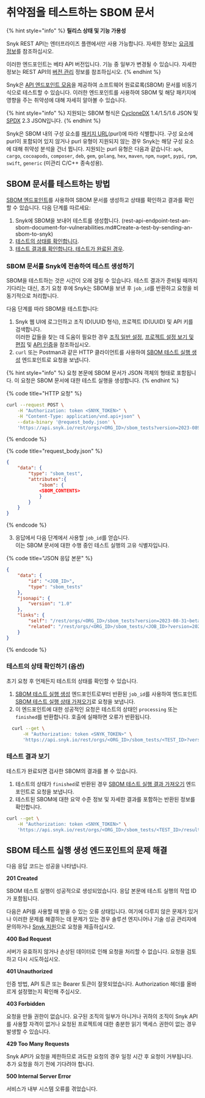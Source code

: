 # 취약점을 테스트하는 SBOM 문서

{% hint style="info" %}
**릴리스 상태 및 기능 가용성**

Snyk REST API는 엔터프라이즈 플랜에서만 사용 가능합니다. 자세한 정보는 [요금제 정보](https://snyk.io/plans)를 참조하십시오.

이러한 엔드포인트는 베타 API 버전입니다. 기능 중 일부가 변경될 수 있습니다. 자세한 정보는 REST API의 [버전 관리](../rest-api/about-the-rest-api.md#versioning) 정보를 참조하십시오.
{% endhint %}

Snyk은 [API 엔드포인트 모음](https://apidocs.snyk.io/?version=2024-09-03%7Ebeta#post-/orgs/-org_id-/sbom_tests)을 제공하여 소프트웨어 원료료록(SBOM) 문서를 비동기식으로 테스트할 수 있습니다. 이러한 엔드포인트를 사용하여 SBOM 및 해당 패키지에 영향을 주는 취약성에 대해 자세히 알아볼 수 있습니다.

{% hint style="info" %}
지원되는 SBOM 형식은 [CycloneDX](https://cyclonedx.org/) 1.4/1.5/1.6 JSON 및 [SPDX](https://spdx.dev/) 2.3 JSON입니다.
{% endhint %}

Snyk은 SBOM 내의 구성 요소를 [패키지 URL](https://github.com/package-url/purl-spec)(purl)에 따라 식별합니다. 구성 요소에 purl이 포함되어 있지 않거나 purl 유형이 지원되지 않는 경우 Snyk는 해당 구성 요소에 대해 취약성 분석을 건너 뜁니다. 지원되는 purl 유형은 다음과 같습니다: `apk`, `cargo`, `cocoapods`, `composer`, `deb`, `gem`, `golang`, `hex`, `maven`, `npm`, `nuget`, `pypi`, `rpm`, `swift`, `generic` (미관리 C/C++ 종속성용).

## SBOM 문서를 테스트하는 방법

[SBOM 엔드포인트](https://apidocs.snyk.io/?version=2024-09-03%7Ebeta#post-/orgs/-org_id-/sbom_tests)를 사용하여 SBOM 문서를 생성하고 상태를 확인하고 결과를 확인할 수 있습니다. 다음 단계를 따르세요:

1. Snyk에 SBOM을 보내어 테스트를 생성합니다. (rest-api-endpoint-test-an-sbom-document-for-vulnerabilities.md#Create-a-test-by-sending-an-sbom-to-snyk)
2. [테스트의 상태를 확인합니다](rest-api-endpoint-test-an-sbom-document-for-vulnerabilities.md#Check-the-status-of-the-test).
3. [테스트 결과를 확인합니다. 테스트가 완료된 경우](rest-api-endpoint-test-an-sbom-document-for-vulnerabilities.md#View-results-of-the-test).

### SBOM 문서를 Snyk에 전송하여 테스트 생성하기&#x20;

SBOM을 테스트하는 것은 시간이 오래 걸릴 수 있습니다. 테스트 결과가 준비될 때까지 기다리는 대신, 초기 요청 후에 Snyk는 SBOM을 보낸 후 `job_id`를 반환하고 요청을 비동기적으로 처리합니다.

다음 단계를 따라 SBOM을 테스트합니다:

1. Snyk 웹 UI에 로그인하고 조직 ID(UUID 형식), 프로젝트 ID(UUID) 및 API 키를 검색합니다.\
   이러한 값들을 찾는 데 도움이 필요한 경우 [조직 일반 설정](../../snyk-admin/groups-and-organizations/organizations/organization-general-settings.md), [프로젝트 설정 보기 및 편집](../../snyk-admin/snyk-projects/view-and-edit-project-settings.md) 및 [API 인증](../rest-api/authentication-for-api/authenticate-for-the-api.md)을 참조하십시오.
2. `curl` 또는 Postman과 같은 HTTP 클라이언트를 사용하여 [SBOM 테스트 실행 생성](https://apidocs.snyk.io/?version=2024-09-03%7Ebeta#post-/orgs/-org_id-/sbom_tests) 엔드포인트로 요청을 보냅니다.&#x20;

{% hint style="info" %}
요청 본문에 SBOM 문서가 JSON 객체의 형태로 포함됩니다. 이 요청은 SBOM 문서에 대한 테스트 실행을 생성합니다.
{% endhint %}

{% code title="HTTP 요청" %}
```bash
curl --request POST \
    -H "Authorization: token <SNYK_TOKEN>" \
    -H "Content-Type: application/vnd.api+json" \
    --data-binary '@request_body.json' \
    'https://api.snyk.io/rest/orgs/<ORG_ID>/sbom_tests?version=2023-089-03~beta'
```
{% endcode %}

{% code title="request_body.json" %}
```json
{
    "data": {
        "type": "sbom_test",
        "attributes":{ 
            "sbom": {
            <SBOM_CONTENTS>
            }
        }
    }
}
```
{% endcode %}

3. 응답에서 다음 단계에서 사용할 `job_id`를 얻습니다. \
   이는 SBOM 문서에 대한 수행 중인 테스트 실행의 고유 식별자입니다.

{% code title="JSON 응답 본문" %}
```json
{
    "data": {
        "id": "<JOB_ID>",
        "type": "sbom_tests"
    },
    "jsonapi": {
        "version": "1.0"
    },
    "links": {
        "self": "/rest/orgs/<ORG_ID>/sbom_tests?version=2023-08-31~beta",
        "related": "/rest/orgs/<ORG_ID>/sbom_tests/<JOB_ID>?version=2023-08-31~beta"
    }
}
```
{% endcode %}

### 테스트의 상태 확인하기 (옵션)

초기 요청 후 언제든지 테스트의 상태를 확인할 수 있습니다. &#x20;

1. [SBOM 테스트 실행 생성](https://apidocs.snyk.io/?version=2024-09-03%7Ebeta#post-/orgs/-org_id-/sbom_tests) 엔드포인트로부터 반환된 `job_id`를 사용하여 엔드포인트 [SBOM 테스트 실행 상태 가져오기](https://apidocs.snyk.io/?version=2024-09-03%7Ebeta#get-/orgs/-org_id-/sbom_tests/-job_id-)로 요청을 보냅니다.
2. 이 엔드포인트에 대한 성공적인 요청은 테스트의 상태인 `processing` 또는 `finished`를 반환합니다. 호출에 실패하면 오류가 반환됩니다.

```bash
  curl --get \
      -H "Authorization: token <SNYK_TOKEN>" \
      'https://api.snyk.io/rest/orgs/<ORG_ID>/sbom_tests/<TEST_ID>?version=2024-09-03~beta'
```

### 테스트 결과 보기

테스트가 완료되면 검사한 SBOM의 결과를 볼 수 있습니다.

1. 테스트의 상태가 `finished`로 반환된 경우 [SBOM 테스트 실행 결과 가져오기](https://apidocs.snyk.io/?version=2024-09-03%7Ebeta#get-/orgs/-org_id-/sbom_tests/-job_id-/results) 엔드포인트로 요청을 보냅니다.
2. 테스트된 SBOM에 대한 요약 수준 정보 및 자세한 결과를 포함하는 반환된 정보를 확인합니다.

```bash
curl --get \
    -H "Authorization: token <SNYK_TOKEN>" \
    'https://api.snyk.io/rest/orgs/<ORG_ID>/sbom_tests/<TEST_ID>/results?version=2023-08-31~beta'
```

## SBOM 테스트 실행 생성 엔드포인트의 문제 해결

다음 응답 코드는 성공을 나타냅니다.

**201 Created**

SBOM 테스트 실행이 성공적으로 생성되었습니다. 응답 본문에 테스트 실행의 작업 ID가 포함됩니다.

다음은 API를 사용할 때 받을 수 있는 오류 상태입니다. 여기에 다루지 않은 문제가 있거나 이러한 문제를 해결하는 데 문제가 있는 경우 솔루션 엔지니어나 기술 성공 관리자에 문의하거나 [Snyk 지원](https://support.snyk.io)으로 요청을 제출하십시오.

**400 Bad Request**

서버가 유효하지 않거나 손상된 데이터로 인해 요청을 처리할 수 없습니다. 요청을 검토하고 다시 시도하십시오.

**401 Unauthorized**

인증 방법, API 토큰 또는 Bearer 토큰이 잘못되었습니다. Authorization 헤더를 올바르게 설정했는지 확인해 주십시오.

**403 Forbidden**

요청을 만들 권한이 없습니다. 요구된 조직의 일부가 아니거나 귀하의 조직이 Snyk API를 사용할 자격이 없거나 요청된 프로젝트에 대한 충분한 읽기 액세스 권한이 없는 경우 발생할 수 있습니다.

**429 Too Many Requests**

Snyk API가 요청을 제한하므로 과도한 요청의 경우 일정 시간 후 요청이 거부됩니다. 추가 요청을 하기 전에 기다려야 합니다.

**500 Internal Server Error**

서비스가 내부 시스템 오류를 겪었습니다.